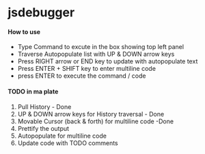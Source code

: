 jsdebugger
==========
<h4>How to use</h4>
<ul>
<li>Type Command to excute in the box showing top left panel</li>
<li>Traverse Autopopulate list with UP & DOWN arrow keys</li>
<li>Press RIGHT arrow or END key to update with autopopulate text</li>
<li>Press ENTER + SHIFT key to enter multiline code</li>
<li>press ENTER to execute the command / code </li>
</ul>
<h4>TODO in ma plate</h4>
<ol>
<li>Pull History -  Done</li>
<li>UP & DOWN arrow keys for History traversal - Done</li>
<li>Movable Cursor (back & forth) for multiline code -Done</li>
<li>Prettify the output</li>
<li>Autopopulate for multiline code</li>
<li>Update code with TODO comments</li>
</ol>
